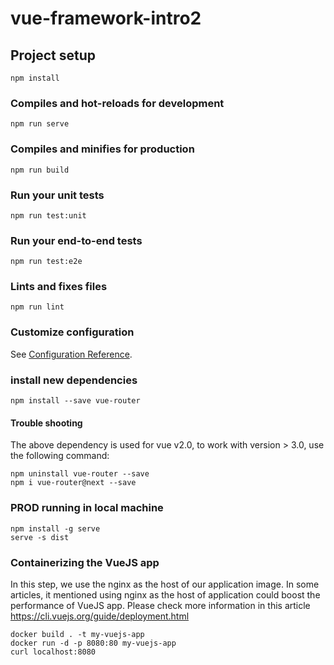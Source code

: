 # vue-framework-intro2

## Project setup
```
npm install
```

### Compiles and hot-reloads for development
```
npm run serve
```

### Compiles and minifies for production
```
npm run build
```

### Run your unit tests
```
npm run test:unit
```

### Run your end-to-end tests
```
npm run test:e2e
```

### Lints and fixes files
```
npm run lint
```

### Customize configuration
See [Configuration Reference](https://cli.vuejs.org/config/).

### install new dependencies
```
npm install --save vue-router
```

#### Trouble shooting
The above dependency is used for vue v2.0, to work with version > 3.0, use the following command:

```
npm uninstall vue-router --save
npm i vue-router@next --save
```

### PROD running in local machine
```
npm install -g serve
serve -s dist
```

### Containerizing the VueJS app
In this step, we use the nginx as the host of our application image. In some articles, it mentioned using nginx as the host of application could boost the performance of VueJS app. Please check more information in this article https://cli.vuejs.org/guide/deployment.html

```
docker build . -t my-vuejs-app
docker run -d -p 8080:80 my-vuejs-app
curl localhost:8080
```